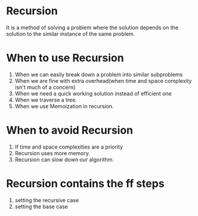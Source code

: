 # Recursion 
  It is a method of solving a problem where the solution depends on the solution to the similar instance of the same problem.


# When to use Recursion
  1. When we can easily break down a problem into similar subproblems
  2. When we are fine with extra overhead(when time and space complexity isn't much of a concern)
  3. When we need a quick working solution instead of efficient one 
  4. When we traverse a tree.
  5. When we use Memoization in recursion.

# When to avoid Recursion
  1. If time and space complexities are a priority
  2. Recursion uses more memory.
  3. Recursion can slow down our algorithm.

 

# Recursion contains the ff steps
  1. setting the recursive case
  2. setting the base case